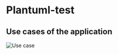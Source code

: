 # Plantuml-test

## Use cases of the application
![Use case](https://www.plantuml.com/plantuml/proxy?cache=no&src=./raw/main/usecase.puml)

